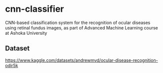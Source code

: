 # cnn-classifier
CNN-based classification system for the recognition of ocular diseases using retinal fundus images, as part of Advanced Machine Learning course at Ashoka University

## Dataset
https://www.kaggle.com/datasets/andrewmvd/ocular-disease-recognition-odir5k
